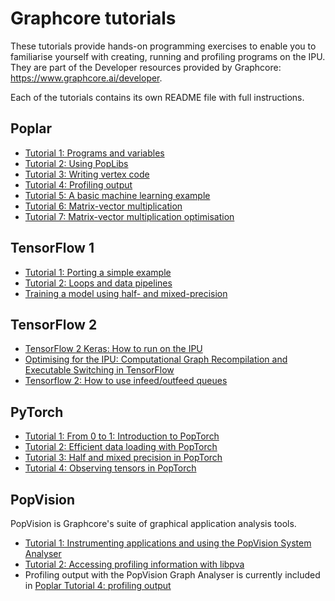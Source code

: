 # Graphcore tutorials

These tutorials provide hands-on programming exercises to enable you to familiarise yourself with creating, running and profiling programs on the IPU. They are part of the Developer resources provided by Graphcore: https://www.graphcore.ai/developer.

Each of the tutorials contains its own README file with full instructions.

## Poplar

- [Tutorial 1: Programs and variables](poplar/tut1_variables)
- [Tutorial 2: Using PopLibs](poplar/tut2_operations)
- [Tutorial 3: Writing vertex code](poplar/tut3_vertices)
- [Tutorial 4: Profiling output](poplar/tut4_profiling)
- [Tutorial 5: A basic machine learning example](poplar/tut5_ml)
- [Tutorial 6: Matrix-vector multiplication](poplar/tut6_matrix_vector)
- [Tutorial 7: Matrix-vector multiplication optimisation](poplar/tut7_matrix_vector_opt)

## TensorFlow 1

- [Tutorial 1: Porting a simple example](tensorflow1/basics/tut1_porting_a_model)
- [Tutorial 2: Loops and data pipelines](tensorflow1/basics/tut2_loops_data_pipeline)
- [Training a model using half- and mixed-precision](tensorflow1/half_precision_training)

## TensorFlow 2

- [TensorFlow 2 Keras: How to run on the IPU](tensorflow2/keras)
- [Optimising for the IPU: Computational Graph Recompilation and Executable Switching in TensorFlow](tensorflow2/recompilation)
- [Tensorflow 2: How to use infeed/outfeed queues](tensorflow2/infeed_outfeed)

## PyTorch

- [Tutorial 1: From 0 to 1: Introduction to PopTorch](pytorch/tut1_basics)
- [Tutorial 2: Efficient data loading with PopTorch](pytorch/tut2_efficient_data_loading)
- [Tutorial 3: Half and mixed precision in PopTorch](pytorch/tut3_mixed_precision)
- [Tutorial 4: Observing tensors in PopTorch](pytorch/tut4_observing_tensors)

## PopVision

PopVision is Graphcore's suite of graphical application analysis tools.

- [Tutorial 1: Instrumenting applications and using the PopVision System Analyser](popvision/tut1_instrumentation)
- [Tutorial 2: Accessing profiling information with libpva](popvision/tut2_libpva)
- Profiling output with the PopVision Graph Analyser is currently included in [Poplar Tutorial 4: profiling output](poplar/tut4_profiling)

